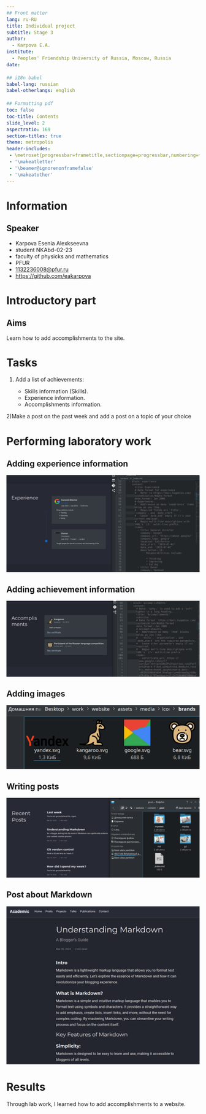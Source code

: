 ```yaml
---
## Front matter
lang: ru-RU
title: Individual project
subtitle: Stage 3
author:
  - Karpova E.A.
institute:
  - Peoples' Friendship University of Russia, Moscow, Russia
date:

## i18n babel
babel-lang: russian
babel-otherlangs: english

## Formatting pdf
toc: false
toc-title: Contents
slide_level: 2
aspectratio: 169
section-titles: true
theme: metropolis
header-includes:
 - \metroset{progressbar=frametitle,sectionpage=progressbar,numbering=fraction}
 - '\makeatletter'
 - '\beamer@ignorenonframefalse'
 - '\makeatother'
---
```


# Information

## Speaker

  * Karpova Esenia Alexkseevna
  * student NKAbd-02-23
  * faculty of physicks and mathematics
  * PFUR
  * [1132236008@pfur.ru](mailto:1132236008@pfur.ru)
  * <https://github.com/eakarpova>

# Introductory part

## Aims

Learn how to add accomplishments to the site.

# Tasks

1) Add a list of achievements:

    - Skills information (Skills).
    - Experience information.
    - Accomplishments information.

2)Make a post on the past week and add a post on a topic of your choice

# Performing laboratory work

## Adding experience information

![](image/1.png)

## Adding achievement information

![](image/2.png)

## Adding images

![](image/3.png)

## Writing posts

![](image/4.png)

## Post about Markdown

![](image/5.png)

# Results

Through lab work, I learned how to add accomplishments to a website.
